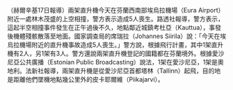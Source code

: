 （赫爾辛基17日報導）兩架直升機今天在芬蘭西南部埃烏拉機場（Eura Airport）附近一處林木茂盛的上空相撞，警方表示造成5人喪生。路透社報導，警方表示，這起半空相撞事件發生在正午過後不久，地點鄰近城鎮考杜亞（Kauttua），事發後機體殘骸散落至地面。國家調查局的席瑞拉（Johannes Siirila）說：「今天在埃烏拉機場附近的直升機事故造成5人喪生。」警方說，根據飛行計畫，其中1架直升機有2人，另1架有3人。警方還說兩架直升機登記的國籍都在芬蘭境外。根據愛沙尼亞公共廣播（Estonian Public Broadcasting）說法，1架在愛沙尼亞，1架是奧地利。法新社報導，兩架直升機是從愛沙尼亞首都塔林（Tallinn）起飛，目的地是距離他們墜機地點幾公里外的皮卡耶爾維（Piikajarvi）。